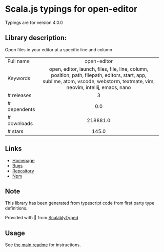 
# Scala.js typings for open-editor

Typings are for version 4.0.0

## Library description:
Open files in your editor at a specific line and column

|                    |                 |
| ------------------ | :-------------: |
| Full name          | open-editor |
| Keywords           | open, editor, launch, files, file, line, column, position, path, filepath, editors, start, app, sublime, atom, vscode, webstorm, textmate, vim, neovim, intellij, emacs, nano |
| # releases         | 3 |
| # dependents       | 0.0 |
| # downloads        | 218881.0 |
| # stars            | 145.0 |

## Links
- [Homepage](https://github.com/sindresorhus/open-editor#readme)
- [Bugs](https://github.com/sindresorhus/open-editor/issues)
- [Repository](https://github.com/sindresorhus/open-editor)
- [Npm](https://www.npmjs.com/package/open-editor)
    


## Note
This library has been generated from typescript code from first party type definitions.

Provided with :purple_heart: from [ScalablyTyped](https://github.com/oyvindberg/ScalablyTyped)

## Usage
See [the main readme](../../readme.md) for instructions.


